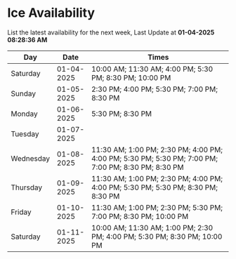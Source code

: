 # Ice Availability

List the latest availability for the next week, Last Update at **01-04-2025 08:28:36 AM**

| Day         | Date        | Times       |
| ----------- | ----------- | ----------- |
|Saturday|01-04-2025|10:00 AM; 11:30 AM; 4:00 PM; 5:30 PM; 8:30 PM; 10:00 PM|
|Sunday|01-05-2025|2:30 PM; 4:00 PM; 5:30 PM; 7:00 PM; 8:30 PM|
|Monday|01-06-2025|5:30 PM; 8:30 PM|
|Tuesday|01-07-2025||
|Wednesday|01-08-2025|11:30 AM; 1:00 PM; 2:30 PM; 4:00 PM; 4:00 PM; 5:30 PM; 5:30 PM; 7:00 PM; 7:00 PM; 8:30 PM; 8:30 PM|
|Thursday|01-09-2025|11:30 AM; 1:00 PM; 2:30 PM; 4:00 PM; 4:00 PM; 5:30 PM; 5:30 PM; 8:30 PM; 8:30 PM|
|Friday|01-10-2025|11:30 AM; 1:00 PM; 2:30 PM; 5:30 PM; 7:00 PM; 8:30 PM; 10:00 PM|
|Saturday|01-11-2025|10:00 AM; 11:30 AM; 1:00 PM; 2:30 PM; 4:00 PM; 5:30 PM; 8:30 PM; 10:00 PM|
